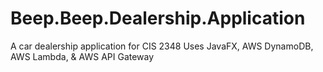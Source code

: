 # Beep.Beep.Dealership.Application
A car dealership application for CIS 2348
Uses JavaFX, AWS DynamoDB, AWS Lambda, & AWS API Gateway
